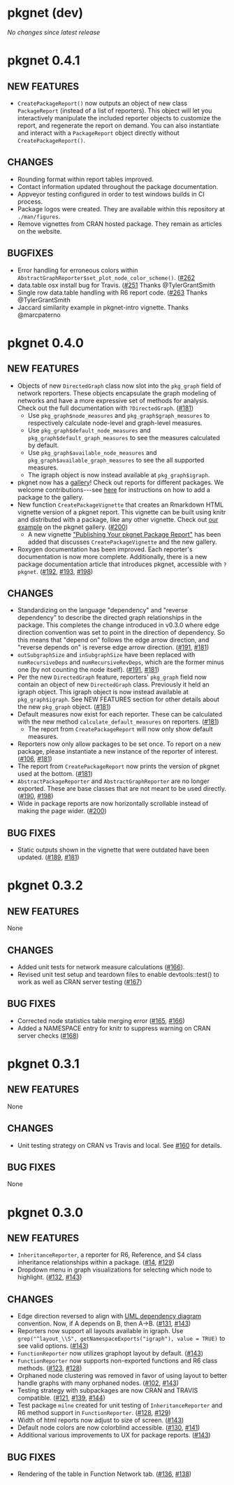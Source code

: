 # pkgnet (dev)

_No changes since latest release_

# pkgnet 0.4.1

## NEW FEATURES

* `CreatePackageReport()` now outputs an object of new class `PackageReport` (instead of a list of reporters). This object will let you interactively manipulate the included reporter objects to customize the report, and regenerate the report on demand. You can also instantiate and interact with a `PackageReport` object directly without `CreatePackageReport()`.

## CHANGES
* Rounding format within report tables improved.
* Contact information updated throughout the package documentation.
* Appveyor testing configured in order to test windows builds in CI process.
* Package logos were created.  They are available within this repository at `./man/figures`.
* Remove vignettes from CRAN hosted package.  They remain as articles on the website.

## BUGFIXES
* Error handling for erroneous colors within `AbstractGraphReporter$set_plot_node_color_scheme()`. ([#262](https://github.com/uptake/pkgnet/pull/262)
* data.table osx install bug for Travis. ([#251](https://github.com/uptake/pkgnet/pull/251) Thanks @TylerGrantSmith
* Single row data.table handling with R6 report code. ([#263](https://github.com/uptake/pkgnet/pull/263) Thanks @TylerGrantSmith
* Jaccard similarity example in pkgnet-intro vignette. Thanks @marcpaterno

# pkgnet 0.4.0

## NEW FEATURES

* Objects of new `DirectedGraph` class now slot into the `pkg_graph` field of network reporters. These objects encapsulate the graph modeling of networks and have a more expressive set of methods for analysis. Check out the full documentation with `?DirectedGraph`.  ([#181](https://github.com/uptake/pkgnet/pull/181))
    * Use `pkg_graph$node_measures` and `pkg_graph$graph_measures` to respectively calculate node-level and graph-level measures. 
    * Use `pkg_graph$default_node_measures` and `pkg_graph$default_graph_measures` to see the measures calculated by default. 
    * Use `pkg_graph$available_node_measures` and `pkg_graph$available_graph_measures` to see the all supported measures.
    * The igraph object is now instead available at `pkg_graph$igraph`.
* pkgnet now has a [gallery](https://uptake.github.io/pkgnet-gallery/docs/articles/pkgnet-gallery.html)! Check out reports for different packages. We welcome contributions---see [here](https://github.com/uptake/pkgnet-gallery) for instructions on how to add a package to the gallery. 
* New function `CreatePackageVignette` that creates an Rmarkdown HTML vignette version of a pkgnet report. This vignette can be built using knitr and distributed with a package, like any other vignette. Check out [our example](https://uptake.github.io/pkgnet-gallery/exhibits/pkgnet-vignette/pkgnet-vignette.html) on the pkgnet gallery. ([#200](https://github.com/uptake/pkgnet/pull/200))
    * A new vignette ["Publishing Your pkgnet Package Report"](https://uptake.github.io/pkgnet/articles/publishing-reports.html) has been added that discusses `CreatePackageVignette` and the new gallery.  
* Roxygen documentation has been improved. Each reporter's documentation is now more complete. Additionally, there is a new package documentation article that introduces pkgnet, accessible with `?pkgnet`. ([#192](https://github.com/uptake/pkgnet/pull/192), [#193](https://github.com/uptake/pkgnet/pull/193), [#198](https://github.com/uptake/pkgnet/pull/198))

## CHANGES

* Standardizing on the language "dependency" and "reverse dependency" to describe the directed graph relationships in the package. This completes the change introduced in v0.3.0 where edge direction convention was set to point in the direction of dependency. So this means that "depend on" follows the edge arrow direction, and "reverse depends on" is reverse edge arrow direction. ([#191](https://github.com/uptake/pkgnet/issues/106), [#181](https://github.com/uptake/pkgnet/pull/181))
* `outSubgraphSize` and `inSubgraphSize` have been replaced with `numRecursiveDeps` and `numRecursiveRevDeps`, which are the former minus one (by not counting the node itself). ([#191](https://github.com/uptake/pkgnet/issues/106), [#181](https://github.com/uptake/pkgnet/pull/181))
* Per the new `DirectedGraph` feature, reporters' `pkg_graph` field now contain an object of new `DirectedGraph` class. Previously it held an igraph object. This igraph object is now instead available at `pkg_graph$igraph`. See NEW FEATURES section for other details about the new `pkg_graph` object. ([#181](https://github.com/uptake/pkgnet/pull/181))
* Default measures now exist for each reporter. These can be calculated with the
new method `calculate_default_measures` on reporters. ([#181](https://github.com/uptake/pkgnet/pull/181))
    * The report from `CreatePackageReport` will now only show default measures.
* Reporters now only allow packages to be set once. To report on a new package, please instantiate a new instance of the reporter of interest. ([#106](https://github.com/uptake/pkgnet/issues/106), [#181](https://github.com/uptake/pkgnet/pull/181))
* The report from `CreatePackageReport` now prints the version of pkgnet used at the bottom. ([#181](https://github.com/uptake/pkgnet/pull/181))
* `AbstractPackageReporter` and `AbstractGraphReporter` are no longer exported. These are base classes that are not meant to be used directly. ([#190](https://github.com/uptake/pkgnet/issues/190), [#198](https://github.com/uptake/pkgnet/pull/198))
* Wide in package reports are now horizontally scrollable instead of making the page wider. ([#200](https://github.com/uptake/pkgnet/pull/200))

## BUG FIXES
* Static outputs shown in the vignette that were outdated have been updated. ([#189](https://github.com/uptake/pkgnet/issues/189), [#181](https://github.com/uptake/pkgnet/pull/181))

# pkgnet 0.3.2

## NEW FEATURES
None

## CHANGES
* Added unit tests for network measure calculations ([#166](https://github.com/uptake/pkgnet/pull/166)).
* Revised unit test setup and teardown files to enable devtools::test() to work as well as CRAN server testing ([#167](https://github.com/uptake/pkgnet/pull/167))

## BUG FIXES
* Corrected node statistics table merging error ([#165](https://github.com/uptake/pkgnet/issues/165), [#166](https://github.com/uptake/pkgnet/pull/166))
* Added a NAMESPACE entry for knitr to suppress warning on CRAN server checks ([#168](https://github.com/uptake/pkgnet/pull/168))

# pkgnet 0.3.1

## NEW FEATURES
None

## CHANGES
* Unit testing strategy on CRAN vs Travis and local. See [#160](https://github.com/uptake/pkgnet/issues/160) for details. 

## BUG FIXES
None

# pkgnet 0.3.0

## NEW FEATURES
* `InheritanceReporter`, a reporter for R6, Reference, and S4 class inheritance relationships within a package. ([#14](https://github.com/uptake/pkgnet/issues/14), [#129](https://github.com/uptake/pkgnet/pull/129))
* Dropdown menu in graph visualizations for selecting which node to highlight. ([#132](https://github.com/uptake/pkgnet/issues/132), [#143](https://github.com/uptake/pkgnet/pull/143))

## CHANGES
* Edge direction reversed to align with [UML dependency diagram](https://en.wikipedia.org/wiki/Dependency_(UML)) convention. Now, if A depends on B, then A->B. ([#131](https://github.com/uptake/pkgnet/issues/131), [#143](https://github.com/uptake/pkgnet/pull/143))
* Reporters now support all layouts available in igraph. Use `grep("^layout_\\S", getNamespaceExports("igraph"), value = TRUE)` to see valid options. ([#143](https://github.com/uptake/pkgnet/pull/143))
* `FunctionReporter` now utilizes graphopt layout by default. ([#143](https://github.com/uptake/pkgnet/pull/143))
* `FunctionReporter` now supports non-exported functions and R6 class methods. ([#123](https://github.com/uptake/pkgnet/issues/123), [#128](https://github.com/uptake/pkgnet/pull/128))
* Orphaned node clustering was removed in favor of using layout to better handle graphs with many orphaned nodes. ([#102](https://github.com/uptake/pkgnet/issues/102), [#143](https://github.com/uptake/pkgnet/pull/143))
* Testing strategy with subpackages are now CRAN and TRAVIS compatible. ([#121](https://github.com/uptake/pkgnet/issues/121), [#139](https://github.com/uptake/pkgnet/pull/139), [#144](https://github.com/uptake/pkgnet/pull/144))
* Test package `milne` created for unit testing of `InheritanceReporter` and R6 method support in `FunctionReporter`. ([#128](https://github.com/uptake/pkgnet/issues/128), [#129](https://github.com/uptake/pkgnet/pull/129))
* Width of html reports now adjust to size of screen. ([#143](https://github.com/uptake/pkgnet/pull/143))
* Default node colors are now colorblind accessible. ([#130](https://github.com/uptake/pkgnet/issues/130), [#141](https://github.com/uptake/pkgnet/pull/141))
* Additional various improvements to UX for package reports. ([#143](https://github.com/uptake/pkgnet/pull/143))

## BUG FIXES
* Rendering of the table in Function Network tab. ([#136](https://github.com/uptake/pkgnet/issues/136), [#138](https://github.com/uptake/pkgnet/pull/138))
